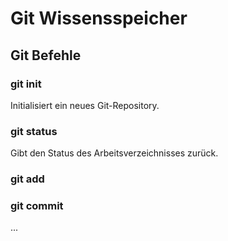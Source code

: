 # Git Wissensspeicher

## Git Befehle

### git init

Initialisiert ein neues Git-Repository.

### git status

Gibt den Status des Arbeitsverzeichnisses zurück.

### git add

### git commit

...
